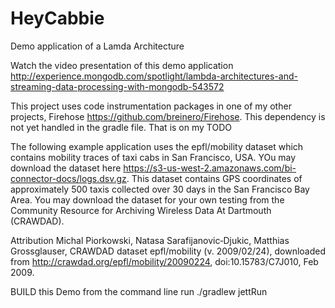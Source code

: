 # HeyCabbie
Demo application of a Lamda Architecture

Watch the video presentation of this demo application
http://experience.mongodb.com/spotlight/lambda-architectures-and-streaming-data-processing-with-mongodb-543572

This project uses code instrumentation packages in one of my other projects, Firehose https://github.com/breinero/Firehose. This dependency is not yet handled in the gradle file. That is on my TODO

The following example application uses the epfl/mobility dataset which  contains mobility traces of taxi cabs in San Francisco, USA. YOu may download the dataset here https://s3-us-west-2.amazonaws.com/bi-connector-docs/logs.dsv.gz.
This dataset contains GPS coordinates of approximately 500 taxis collected over 30 days in the San Francisco Bay Area. You may download the dataset for your own testing from the Community Resource for Archiving Wireless Data At Dartmouth (CRAWDAD).

Attribution 
Michal Piorkowski, Natasa Sarafijanovic‑Djukic, Matthias Grossglauser, CRAWDAD dataset epfl/mobility (v. 2009/02/24), downloaded from http://crawdad.org/epfl/mobility/20090224, doi:10.15783/C7J010, Feb 2009.

BUILD this Demo 
from the command line run
./gradlew jettRun
